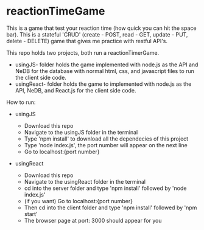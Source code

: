 # reactionTimeGame
This is a game that test your reaction time (how quick you can hit the space bar). This is a stateful 'CRUD' (create - POST, read - GET, update - PUT, delete - DELETE) game that gives me practice with restful API's.

This repo holds two projects, both run a reactionTimerGame. 
- usingJS- folder holds the game implemented with node.js as the API and NeDB for the database with normal html, css, and javascript files to run the client side code.
- usingReact- folder holds the game to implemented with node.js as the API, NeDB, and React.js for the client side code.

How to run:
  - usingJS
    - Download this repo
    - Navigate to the usingJS folder in the terminal
    - Type 'npm install' to download all the dependecies of this project
    - Type 'node index.js', the port number will appear on the next line
    - Go to localhost:{port number}

  - usingReact
    - Download this repo
    - Navigate to the usingReact folder in the terminal
    - cd into the server folder and type 'npm install' followed by 'node index.js'
    - (if you want) Go to localhost:{port number}
    - Then cd into the client folder and type 'npm install' followed by 'npm start'
    - The browser page at port: 3000 should appear for you
